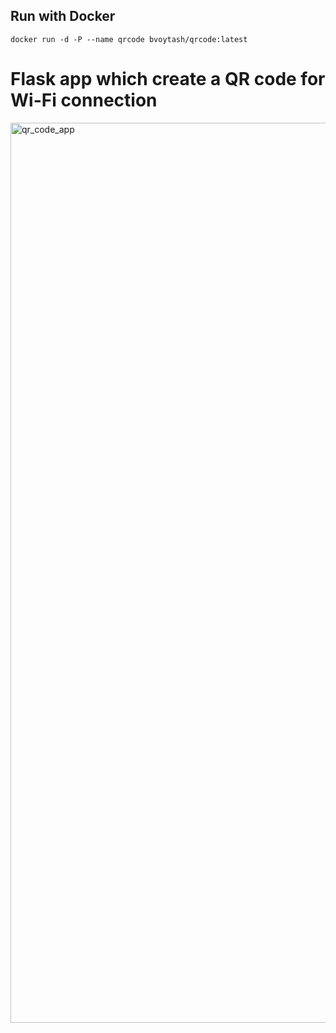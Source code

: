 ## Run with Docker
```
docker run -d -P --name qrcode bvoytash/qrcode:latest  
```

# Flask app which create a QR code for Wi-Fi connection

<img width="1440" alt="qr_code_app" src="https://github.com/user-attachments/assets/571dae1e-417c-43b5-9807-bc648ff957c3" />
